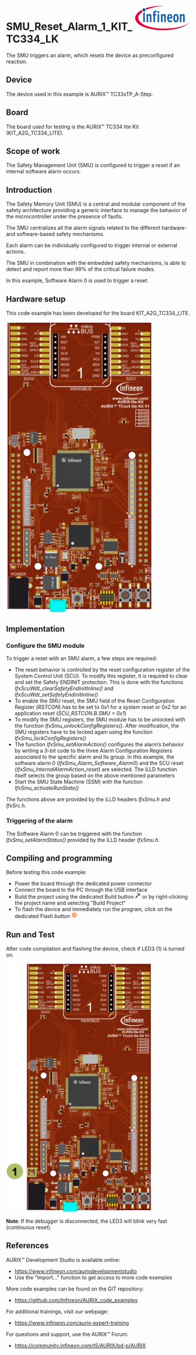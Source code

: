 <img src="./Images/IFX_LOGO_600.gif" align="right" width="150" />  

# SMU_Reset_Alarm_1_KIT_TC334_LK
The SMU triggers an alarm, which resets the device as preconfigured reaction.

## Device  
The device used in this example is AURIX&trade; TC33xTP_A-Step.

## Board  
The board used for testing is the AURIX&trade; TC334 lite Kit (KIT_A2G_TC334_LITE).

## Scope of work  
The Safety Management Unit (SMU) is configured to trigger a reset if an internal software alarm occurs.

## Introduction  
The Safety Memory Unit (SMU) is a central and modular component of the safety architecture providing a generic interface to manage the behavior of the microcontroller under the presence of faults.

The SMU centralizes all the alarm signals related to the different hardware- and software-based safety mechanisms.

Each alarm can be individually configured to trigger internal or external actions.

The SMU in combination with the embedded safety mechanisms, is able to detect and report more than 99% of the critical failure modes.

In this example, Software Alarm 0 is used to trigger a reset.

## Hardware setup  
This code example has been developed for the board KIT_A2G_TC334_LITE.

<img src="./Images/TC334_LITE_KIT_Top_View.png" width="400" />  

## Implementation  

### Configure the SMU module
To trigger a reset with an SMU alarm, a few steps are required:
- The reset behavior is controlled by the reset configuration register of the System Control Unit (SCU). To modify this register, it is required to clear and set the Safety ENDINIT protection. This is done with the functions *IfxScuWdt_clearSafetyEndinitInline()* and *IfxScuWdt_setSafetyEndinitInline()*
- To enable the SMU reset, the SMU field of the Reset Configuration Register (*RSTCON*) has to be set to 0x1 for a system reset or 0x2 for an application reset (*SCU_RSTCON.B.SMU = 0x1*)
- To modify the SMU registers, the SMU module has to be unlocked with the function *IfxSmu_unlockConfigRegisters()*. After modification, the SMU registers have to be locked again using the function *IfxSmu_lockConfigRegisters()*
- The function *IfxSmu_setAlarmAction()* configures the alarm’s behavior by writing a 3-bit code to the three Alarm Configuration Registers associated to the specific alarm and its group. In this example, the software alarm 0 (*IfxSmu_Alarm_Software_Alarm0*) and the SCU reset (*IfxSmu_InternalAlarmAction_reset*) are selected. The iLLD function itself selects the group based on the above mentioned parameters
- Start the SMU State Machine (SSM) with the function *IfxSmu_activateRunState()*

The functions above are provided by the iLLD headers *IfxSmu.h* and *IfxSrc.h*.

### Triggering of the alarm
The Software Alarm 0 can be triggered with the function *IfxSmu_setAlarmStatus()* provided by the iLLD header *IfxSmu.h*.

## Compiling and programming  
Before testing this code example:  
- Power the board through the dedicated power connector
- Connect the board to the PC through the USB interface  
- Build the project using the dedicated Build button <img src="./Images/build_activeproj.gif" /> or by right-clicking the project name and selecting "Build Project"  
- To flash the device and immediately run the program, click on the dedicated Flash button <img src="./Images/Widget_Flash.png" width="16"/>

## Run and Test
After code compilation and flashing the device, check if LED3 (1) is turned on.

<img src="./Images/TC334_LITE_KIT_Top_View_Run_and_Test.png" width="400" />

**Note**: If the debugger is disconnected, the LED3 will blink very fast (continuous reset).

## References  

AURIX&trade; Development Studio is available online:  
- <https://www.infineon.com/aurixdevelopmentstudio>  
- Use the "Import..." function to get access to more code examples  

More code examples can be found on the GIT repository:  
- <https://github.com/Infineon/AURIX_code_examples>  

For additional trainings, visit our webpage:  
- <https://www.infineon.com/aurix-expert-training>  

For questions and support, use the AURIX&trade; Forum:  
- <https://community.infineon.com/t5/AURIX/bd-p/AURIX>  